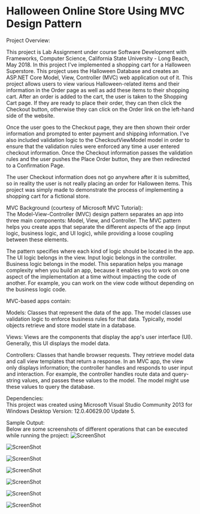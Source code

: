 # Halloween Online Store Using MVC Design Pattern
Project Overview:   

This project is Lab Assignment under course Software Development with Frameworks, Computer Science,  California State University - Long Beach, May 2018.
In this project I've implemented a shopping cart for a Halloween Superstore. This project uses the Halloween Database and creates an ASP.NET Core Model, View, Controller (MVC) web application out of it. This project allows users to view various Halloween-related items and their information in the Order page as well as add these items to their shopping cart. After an order is added to the cart, the user is taken to the Shopping Cart page. If they are ready to place their order, they can then click the Checkout button, otherwise they can click on the Order link on the left-hand side of the website. 

Once the user goes to the Checkout page, they are then shown their order information and prompted to enter payment and shipping information. I've also included validation logic to the CheckoutViewModel model in order to ensure that the validation rules were enforced any time a user entered checkout information. Once the Checkout information passes the validation rules and the user pushes the Place Order button, they are then redirected to a Confirmation Page.    
    
The user Checkout information does not go anywhere after it is submitted, so in reality the user is not really placing an order for Halloween items. This project was simply made to demonstrate the process of implementing a shopping cart for a fictional store.     
      
MVC Background (courtesy of Microsoft MVC Tutorial):      
The Model-View-Controller (MVC) design pattern separates an app into three main components: Model, View, and Controller. The MVC pattern helps you create apps that separate the different aspects of the app (input logic, business logic, and UI logic), while providing a loose coupling between these elements.      
          
The pattern specifies where each kind of logic should be located in the app. The UI logic belongs in the view. Input logic belongs in the controller. Business logic belongs in the model. This separation helps you manage complexity when you build an app, because it enables you to work on one aspect of the implementation at a time without impacting the code of another. For example, you can work on the view code without depending on the business logic code.          
           
MVC-based apps contain:      
         
Models: Classes that represent the data of the app. The model classes use validation logic to enforce business rules for that data. Typically, model objects retrieve and store model state in a database.     
     
Views: Views are the components that display the app's user interface (UI). Generally, this UI displays the model data.     
       
Controllers: Classes that handle browser requests. They retrieve model data and call view templates that return a response. In an MVC app, the view only displays information; the controller handles and responds to user input and interaction. For example, the controller handles route data and query-string values, and passes these values to the model. The model might use these values to query the database.        
     
        
Dependencies:      
This project was created using Microsoft Visual Studio Community 2013 for Windows Desktop Version: 12.0.40629.00 Update 5.
      
       
Sample Output:     
Below are some screenshots of different operations that can be executed while running the project: 
![ScreenShot](https://cloud.githubusercontent.com/assets/14812721/25061292/183e41d2-2168-11e7-91f3-c200d7905c97.jpg)    
     
![ScreenShot](https://cloud.githubusercontent.com/assets/14812721/25061294/185bc194-2168-11e7-9fc5-52b1bafa2dc5.jpg)     
     
![ScreenShot](https://cloud.githubusercontent.com/assets/14812721/25061295/186740aa-2168-11e7-84d9-662191f4dda8.jpg)     
     
![ScreenShot](https://cloud.githubusercontent.com/assets/14812721/25061296/1868b94e-2168-11e7-8c21-46f338e33a41.jpg)     
     
![ScreenShot](https://cloud.githubusercontent.com/assets/14812721/25061297/186c1a58-2168-11e7-89b7-2fd8e20e2a4f.jpg)     
     
![ScreenShot](https://cloud.githubusercontent.com/assets/14812721/25061298/186ff8ee-2168-11e7-83e9-719ab7ce4689.jpg)     
      
![ScreenShot](https://cloud.githubusercontent.com/assets/14812721/25061293/1858f07c-2168-11e7-9bc1-3c8e477f3dd0.jpg)

